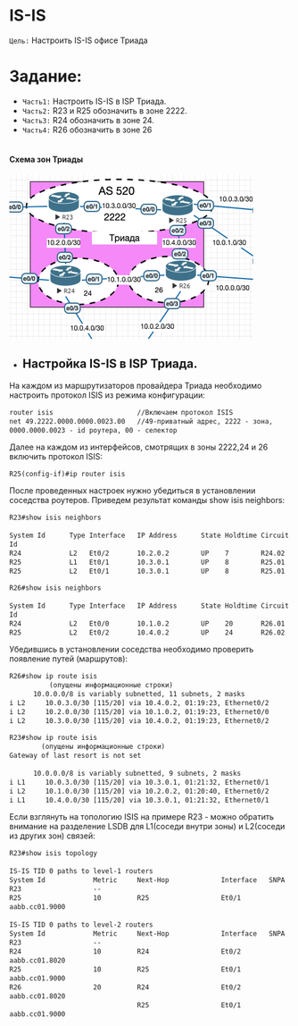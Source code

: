 # IS-IS
`Цель:`
Настроить IS-IS офисе Триада

# Задание:
- `Часть1:` Настроить IS-IS в ISP Триада.
- `Часть2:` R23 и R25 обозначить в зоне 2222.
- `Часть3:` R24 обозначить в зоне 24.
- `Часть4:` R26 обозначить в зоне 26
<br><br>
#### Схема зон Триады
![](https://github.com/Samurai1135/otus-network-engeneer/blob/fb59101fb26dbe6089464be9e75813a90a372cff/Lab-07/screenshots/zones.png)

- ## Настройка IS-IS в ISP Триада.

На каждом из маршрутизаторов провайдера Триада необходимо настроить протокол ISIS из режима конфигурации:
 ~~~
router isis                     //Включаем протокол ISIS
net 49.2222.0000.0000.0023.00   //49-приватный адрес, 2222 - зона, 0000.0000.0023 - id роутера, 00 - селектор
 ~~~
Далее на каждом из интерфейсов, смотрящих в зоны 2222,24 и 26 включить протокол ISIS:

~~~
R25(config-if)#ip router isis
~~~ 
После проведенных настроек нужно убедиться в установлении соседства роутеров.
Приведем результат команды show isis neighbors:
~~~
R23#show isis neighbors

System Id      Type Interface   IP Address      State Holdtime Circuit Id
R24            L2   Et0/2       10.2.0.2        UP    7        R24.02
R25            L1   Et0/1       10.3.0.1        UP    8        R25.01
R25            L2   Et0/1       10.3.0.1        UP    8        R25.01
~~~
~~~
R26#show isis neighbors

System Id      Type Interface   IP Address      State Holdtime Circuit Id
R24            L2   Et0/0       10.1.0.2        UP    20       R26.01
R25            L2   Et0/2       10.4.0.2        UP    24       R26.02
~~~

Убедившись в установлении соседства необходимо проверить появление путей (маршрутов):
~~~
R26#show ip route isis
          (опущены информационные строки)
      10.0.0.0/8 is variably subnetted, 11 subnets, 2 masks
i L2     10.0.3.0/30 [115/20] via 10.4.0.2, 01:19:23, Ethernet0/2
i L2     10.2.0.0/30 [115/20] via 10.1.0.2, 01:19:23, Ethernet0/0
i L2     10.3.0.0/30 [115/20] via 10.4.0.2, 01:19:23, Ethernet0/2
~~~
~~~
R23#show ip route isis
        (опущены информационные строки)
Gateway of last resort is not set

      10.0.0.0/8 is variably subnetted, 9 subnets, 2 masks
i L1     10.0.3.0/30 [115/20] via 10.3.0.1, 01:21:32, Ethernet0/1
i L2     10.1.0.0/30 [115/20] via 10.2.0.2, 01:20:40, Ethernet0/2
i L1     10.4.0.0/30 [115/20] via 10.3.0.1, 01:21:32, Ethernet0/1
~~~

Если взглянуть на топологию ISIS на примере R23 - можно обратить внимание на разделение LSDB для L1(соседи внутри зоны) и L2(соседи из других зон) связей:
~~~
R23#show isis topology

IS-IS TID 0 paths to level-1 routers
System Id            Metric     Next-Hop             Interface   SNPA
R23                  --
R25                  10         R25                  Et0/1       aabb.cc01.9000

IS-IS TID 0 paths to level-2 routers
System Id            Metric     Next-Hop             Interface   SNPA
R23                  --
R24                  10         R24                  Et0/2       aabb.cc01.8020
R25                  10         R25                  Et0/1       aabb.cc01.9000
R26                  20         R24                  Et0/2       aabb.cc01.8020
                                R25                  Et0/1       aabb.cc01.9000
                   
~~~
